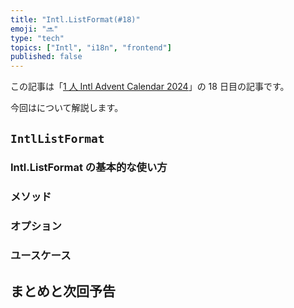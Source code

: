 ```yaml
---
title: "Intl.ListFormat(#18)"
emoji: "🔜"
type: "tech"
topics: ["Intl", "i18n", "frontend"]
published: false
---
```


この記事は「[1 人 Intl Advent Calendar 2024](https://adventar.org/calendars/10555)」の 18 日目の記事です。

今回はについて解説します。

## `IntlListFormat`

### Intl.ListFormat の基本的な使い方

### メソッド

### オプション

### ユースケース

## まとめと次回予告
